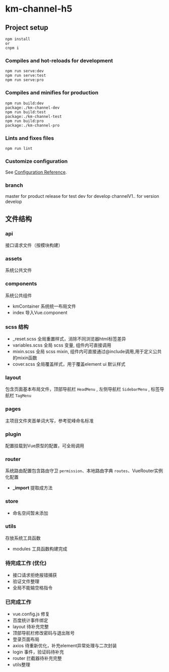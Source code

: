 # km-channel-h5

## Project setup
```
npm install
or
cnpm i
```

### Compiles and hot-reloads for development
```
npm run serve:dev
npm run serve:test
npm run serve:pro
```

### Compiles and minifies for production
```
npm run build:dev
package:./km-channel-dev
npm run build:test
package:./km-channel-test
npm run build:pro
package:./km-channel-pro
```

### Lints and fixes files
```
npm run lint
```

### Customize configuration
See [Configuration Reference](https://cli.vuejs.org/config/).

### branch
master
  for product
release
  for test
dev
  for develop
channelV1.*.*
  for version develop

## 文件结构
### api
接口请求文件（按模块构建）

### assets
系统公共文件

### components
系统公共组件
- kmContainer 系统统一布局文件
- index 导入Vue.component

### scss 结构
- _reset.scss 全局重置样式，消除不同浏览器html标签差异
- variables.scss 全局 scss 变量, 组件内可直接调用
- mixin.scss 全局 scss mixin, 组件内可直接通过@include调用,用于定义公共的mixin函数
- cover.scss 全局覆盖样式，用于覆盖element ui 默认样式

### layout
包含页面基本布局文件，顶部导航栏 `HeadMenu` , 左侧导航栏 `SidebarMenu` , 标签导航栏 `TagMenu`

### pages
主项目文件夹首单词大写，参考驼峰命名标准

### plugin
配置挂载到Vue原型的配置，可全局调用

### router
系统路由配置包含路由守卫 `permission`、本地路由字典 `routes`、VueRouter实例化配置
- **_import** 提取成方法

### store
- 命名空间暂未添加

### utils
存放系统工具函数
- modules 工具函数构建完成

### 待完成工作 (优化)
- 接口请求拒绝报错捕获
- 验证文件整理
- 全局不能输空格指令

### 已完成工作
- vue.config.js 修复
- 百度统计事件绑定
- layout 待补充完整
- 顶部导航栏修改密码与退出账号
- 登录页面布局
- axios 待重新优化，补充element异常处理与二次封装
- login 事件，验证码待补充
- router 拦截器待补充完整
- utils整理



